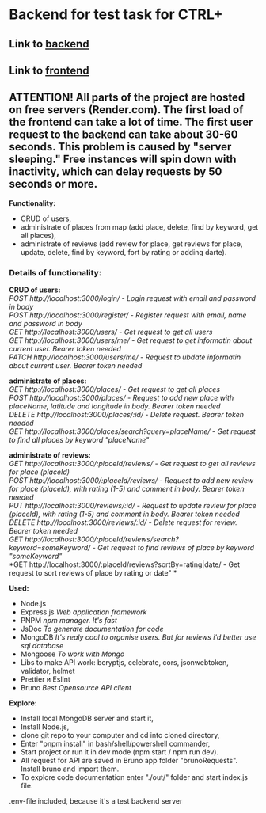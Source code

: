 # Backend for test task for CTRL+ 


## Link to [backend](https://back-for-ctrl.onrender.com)  
## Link to [frontend](https://front-for-ctrl.onrender.com/)  
## ATTENTION! All parts of the project are hosted on free servers (Render.com). The first load of the frontend can take a lot of time. The first user request to the backend can take about 30-60 seconds. This problem is caused by "server sleeping." Free instances will spin down with inactivity, which can delay requests by 50 seconds or more.

**Functionality:**  
 - CRUD of users,  
 - administrate of places from map (add place, delete, find by keyword, get all places),  
 - administrate of reviews (add review for place, get reviews for place, update, delete, find by keyword, fort by rating or adding darte).

### Details of functionality: 
**CRUD of users:**  
*POST http://localhost:3000/login/ - Login request with email and password in body*  
*POST http://localhost:3000/register/ - Register request with email, name and password in body*  
*GET http://localhost:3000/users/ - Get request to get all users*  
*GET http://localhost:3000/users/me/ - Get request to get informatin about current user. Bearer token needed*  
*PATCH http://localhost:3000/users/me/ - Request to ubdate informatin about current user. Bearer token needed*  

**administrate of places:**  
*GET http://localhost:3000/places/ - Get request to get all places*  
*POST http://localhost:3000/places/ - Request to add new place with placeName, latitude and longitude in body. Bearer token needed*  
*DELETE http://localhost:3000/places/:id/ - Delete request. Bearer token needed*    
*GET http://localhost:3000/places/search?query=placeName/ - Get request to find all places by keyword "placeName"*  

**administrate of reviews:**  
*GET http://localhost:3000/:placeId/reviews/ - Get request to get all reviews for place (placeId)*  
*POST http://localhost:3000/:placeId/reviews/ - Request to add new review for place (placeId), with rating (1-5) and comment in body. Bearer token needed*    
*PUT http://localhost:3000/reviews/:id/ - Request to update review for place (placeId), with rating (1-5) and comment in body. Bearer token needed*  
*DELETE http://localhost:3000/reviews/:id/ - Delete request for review. Bearer token needed*    
*GET http://localhost:3000/:placeId/reviews/search?keyword=someKeyword/ - Get request to find reviews of place by keyword "someKeyword"*  
*GET http://localhost:3000/:placeId/reviews?sortBy=rating|date/ - Get request to sort reviews of place by rating or date" *  


**Used:**   
- Node.js   
- Express.js *Web application framework*  
- PNPM *npm manager. It's fast*  
- JsDoc *To generate documentation for code*  
- MongoDB *It's realy cool to organise users. But for reviews i'd better use sql database*   
- Mongoose *To work with Mongo* 
- Libs to make API work: bcryptjs, celebrate, cors, jsonwebtoken, validator, helmet 
- Prettier и Eslint   
- Bruno *Best Opensource API client*  

**Explore:**   
- Install local MongoDB server and start it,  
- Install Node.js,
- clone git repo to your computer and cd into cloned directory,
- Enter "pnpm install" in bash/shell/powershell commander,
- Start project or run it in dev mode (npm start / npm run dev).
- All request for API are saved in Bruno app folder "brunoRequests". Install bruno and import them. 
- To explore code documentation enter "./out/" folder and start index.js file.  

.env-file included, because it's a test backend server

